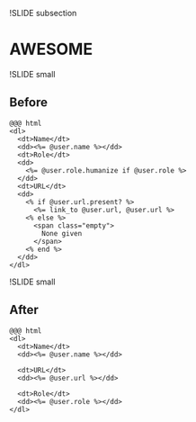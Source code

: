 !SLIDE subsection

# AWESOME


!SLIDE small

## Before

    @@@ html
    <dl>
      <dt>Name</dt>
      <dd><%= @user.name %></dd>
      <dt>Role</dt>
      <dd>
        <%= @user.role.humanize if @user.role %>
      </dd>
      <dt>URL</dt>
      <dd>
        <% if @user.url.present? %>
          <%= link_to @user.url, @user.url %>
        <% else %>
          <span class="empty">
            None given
          </span>
        <% end %>
      </dd>
    </dl>

!SLIDE small

## After


    @@@ html
    <dl>
      <dt>Name</dt>
      <dd><%= @user.name %></dd>

      <dt>URL</dt>
      <dd><%= @user.url %></dd>

      <dt>Role</dt>
      <dd><%= @user.role %></dd>
    </dl>

